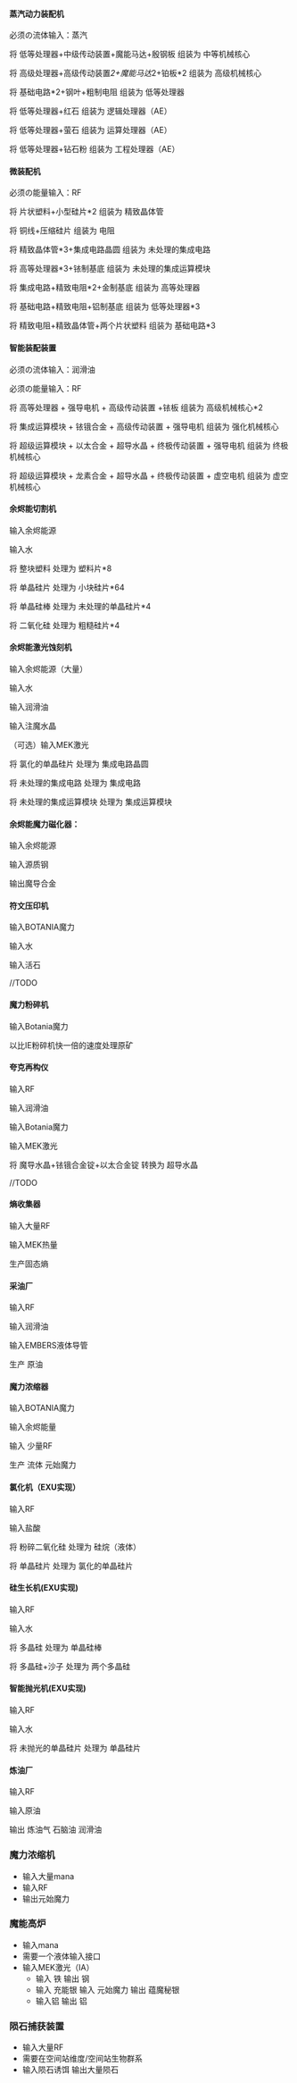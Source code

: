 #### 蒸汽动力装配机

必须の流体输入：蒸汽



将 低等处理器+中级传动装置+魔能马达+殷钢板 组装为 中等机械核心

将 高级处理器+高级传动装置*2+魔能马达*2+铂板*2 组装为 高级机械核心



将 基础电路*2+钢叶+粗制电阻 组装为 低等处理器



将 低等处理器+红石 组装为 逻辑处理器（AE）

将 低等处理器+萤石 组装为 运算处理器（AE）

将 低等处理器+钻石粉 组装为 工程处理器（AE）



#### 微装配机

必须の能量输入：RF

将 片状塑料+小型硅片*2 组装为 精致晶体管

将 铜线+压缩硅片 组装为 电阻

将 精致晶体管*3+集成电路晶圆 组装为 未处理的集成电路

将 高等处理器*3+铱制基底 组装为 未处理的集成运算模块

将 集成电路+精致电阻*2+金制基底 组装为 高等处理器

将 基础电路+精致电阻+铝制基底 组装为 低等处理器*3

将 精致电阻+精致晶体管+两个片状塑料 组装为 基础电路*3



#### 智能装配装置

必须の流体输入：润滑油

必须の能量输入：RF



将 高等处理器 + 强导电机 + 高级传动装置 +铱板 组装为 高级机械核心*2

将 集成运算模块 + 铱锇合金 + 高级传动装置 + 强导电机 组装为 强化机械核心

将 超级运算模块 + 以太合金 + 超导水晶 + 终极传动装置 + 强导电机 组装为 终极机械核心

将 超级运算模块 + 龙素合金 + 超导水晶 + 终极传动装置 + 虚空电机 组装为 虚空机械核心



#### 余烬能切割机

输入余烬能源

输入水

将 整块塑料 处理为 塑料片*8

将 单晶硅片 处理为 小块硅片*64

将 单晶硅棒 处理为 未处理的单晶硅片*4

将 二氧化硅 处理为 粗糙硅片*4



#### 余烬能激光蚀刻机

输入余烬能源（大量）

输入水

输入润滑油

输入注魔水晶

（可选）输入MEK激光

将 氯化的单晶硅片 处理为 集成电路晶圆

将 未处理的集成电路 处理为 集成电路

将 未处理的集成运算模块 处理为 集成运算模块



#### 余烬能魔力磁化器：

输入余烬能源

输入源质钢

输出魔导合金



#### 符文压印机

输入BOTANIA魔力

输入水

输入活石

//TODO



#### 魔力粉碎机

输入Botania魔力

以比IE粉碎机快一倍的速度处理原矿



#### 夸克再构仪

输入RF

输入润滑油

输入Botania魔力

输入MEK激光

将 魔导水晶+铱锇合金锭+以太合金锭 转换为 超导水晶

//TODO



#### 熵收集器

输入大量RF

输入MEK热量

生产固态熵



#### 采油厂

输入RF

输入润滑油

输入EMBERS液体导管

生产 原油



#### 魔力浓缩器

输入BOTANIA魔力

输入余烬能量

输入 少量RF

生产 流体 元始魔力



#### 氯化机（EXU实现）

输入RF

输入盐酸

将 粉碎二氧化硅 处理为 硅烷（液体）

将 单晶硅片 处理为 氯化的单晶硅片



#### 硅生长机(EXU实现)

输入RF

输入水

将 多晶硅 处理为 单晶硅棒

将 多晶硅+沙子 处理为 两个多晶硅



#### 智能抛光机(EXU实现)

输入RF

输入水

将 未抛光的单晶硅片 处理为 单晶硅片



#### 炼油厂

输入RF

输入原油

输出 炼油气 石脑油 润滑油



### 魔力浓缩机

- 输入大量mana
- 输入RF
- 输出元始魔力



### 魔能高炉

- 输入mana
- 需要一个液体输入接口
- 输入MEK激光（IA）
  - 输入 铁 输出 钢
  - 输入 充能银 输入 元始魔力 输出 蕴魔秘银
  - 输入铝 输出 铝



### 陨石捕获装置

- 输入大量RF
- 需要在空间站维度/空间站生物群系
- 输入陨石诱饵 输出大量陨石